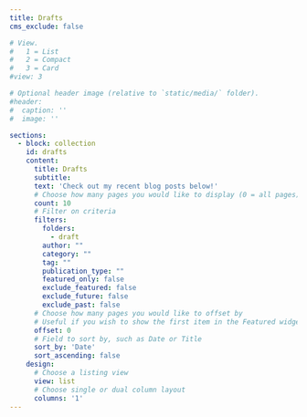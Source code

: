 ```yaml
---
title: Drafts
cms_exclude: false

# View.
#   1 = List
#   2 = Compact
#   3 = Card
#view: 3

# Optional header image (relative to `static/media/` folder).
#header:
#  caption: ''
#  image: ''

sections:
  - block: collection
    id: drafts
    content:
      title: Drafts
      subtitle: 
      text: 'Check out my recent blog posts below!'
      # Choose how many pages you would like to display (0 = all pages)
      count: 10
      # Filter on criteria
      filters:
        folders:
          - draft
        author: ""
        category: ""
        tag: ""
        publication_type: ""
        featured_only: false
        exclude_featured: false
        exclude_future: false
        exclude_past: false
      # Choose how many pages you would like to offset by
      # Useful if you wish to show the first item in the Featured widget
      offset: 0
      # Field to sort by, such as Date or Title
      sort_by: 'Date'
      sort_ascending: false
    design:
      # Choose a listing view
      view: list
      # Choose single or dual column layout
      columns: '1'  
---
```

